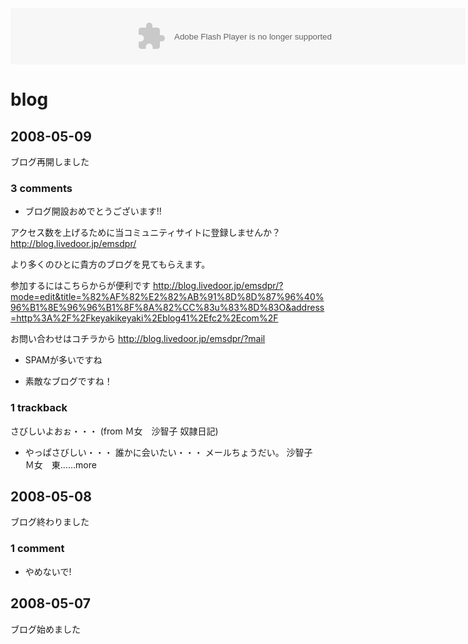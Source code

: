 <embed width="728" height="90" align="middle" pluginspage="http://www.macromedia.com/go/getflashplayer" type="application/x-shockwave-flash" allowscriptaccess="sameDomain" name="amnlarge_mx" bgcolor="#ffffff" quality="high" src="http://ad.agilemedia.jp/embed/swf/AMN-LB-3rd_mailnews.swf?clickTAG=http://ad.agilemedia.jp/embed/click.php/S1UwNjQ3UDA0AwA"/>

# blog
## 2008-05-09
ブログ再開しました
### 3 comments
- ブログ開設おめでとうございます!!

アクセス数を上げるために当コミュニティサイトに登録しませんか？
http://blog.livedoor.jp/emsdpr/


より多くのひとに貴方のブログを見てもらえます。

参加するにはこちらからが便利です
http://blog.livedoor.jp/emsdpr/?mode=edit&title=%82%AF%82%E2%82%AB%91%8D%8D%87%96%40%96%B1%8E%96%96%B1%8F%8A%82%CC%83u%83%8D%83O&address=http%3A%2F%2Fkeyakikeyaki%2Eblog41%2Efc2%2Ecom%2F

お問い合わせはコチラから
http://blog.livedoor.jp/emsdpr/?mail

- SPAMが多いですね

- 素敵なブログですね！
### 1 trackback

さびしいよおぉ・・・ (from Ｍ女　沙智子 奴隷日記)

- やっぱさびしい・・・ 誰かに会いたい・・・ メールちょうだい。 沙智子　Ｍ女　東......more 

## 2008-05-08
ブログ終わりました
### 1 comment
- やめないで!
## 2008-05-07
ブログ始めました


